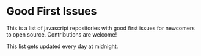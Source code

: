 # Good First Issues

This is a list of javascript repositories with good first issues for newcomers to open source. Contributions are welcome!

This list gets updated every day at midnight.

